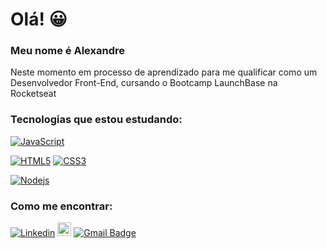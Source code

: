 # Olá! 😀

### Meu nome é Alexandre 
Neste momento em processo de aprendizado para me qualificar como um Desenvolvedor Front-End,
cursando o Bootcamp LaunchBase na Rocketseat

 ### Tecnologias que estou estudando: ###
 [![JavaScript](https://img.shields.io/badge/-JavaScript-black?style=flat-square&logo=javascript&link=https://github.com/alexandremolive/)](https://github.com/alexandremolive/)

[![HTML5](https://img.shields.io/badge/-HTML5-E34F26?style=flat-square&logo=html5&logoColor=white&link=https://github.com/alexandremolive/)](https://github.com/alexandremolive/)
[![CSS3](https://img.shields.io/badge/-CSS3-1572B6?style=flat-square&logo=css3&link=https://github.com/alexandremolive/)](https://github.com/alexandremolive/)


[![Nodejs](https://img.shields.io/badge/-Nodejs-black?style=flat-square&logo=Node.js&link=https://github.com/alexandremolive/)](https://github.com/alexandremolive/)
 
 ### Como me encontrar: ###
[![Linkedin](https://img.shields.io/badge/-LinkedIn-blue?style=flat&logo=Linkedin&logoColor=white)](https://www.linkedin.com/in/alexandre-oliveira-8578281ab/)
[<img src="https://img.shields.io/github/followers/alexandremolive?label=follow&style=social" height="22" title="Follow me" />](https://github.com/alexandremolive) 
[![Gmail Badge](https://img.shields.io/badge/-Gmail-c14438?style=flat-square&logo=Gmail&logoColor=white&link=mailto:alexandremolive@gmail.com)](mailto:alexandremolive@gmail.com)
 



